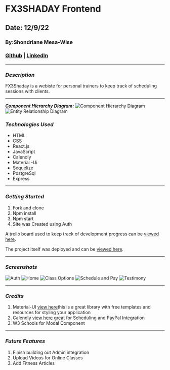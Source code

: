 # FX3SHADAY Frontend
## Date: 12/9/22
### By:Shondriane Mesa-Wise
### [Github](https://github.com/shondriane) | [LinkedIn](https://www.linkedin.com/in/shondriane-mesa-wise/)

***

### ***Description***
FX3Shaday is a webiste for personal trainers to keep track of scheduling sessions with clients.

***

**_Component Hierarchy Diagram:_**
![Component Hierarchy Diagram](./CHD.png)
![Entity Relationship Diagram](./ERD.png)

### ***Technologies Used***
* HTML
* CSS
* React.js
* JavaScript
* Calendly
* Material -Ui
* Sequelize
* PostgreSql
* Express




***

### ***Getting Started***
1. Fork and clone
2. Npm install
3. Npm start
4. Site was Created using Auth 

A trello board used to keep track of development progress can be [viewed here](https://trello.com/b/IzDMz1Dm/fx3).

The project itself was deployed and can be [viewed here](https://fx3shadayfitness.herokuapp.com/).

***

### ***Screenshots***
![Auth](./Auth.png)
![Home](./Home.png)
![Class Options](./ClassBooking.png)
![Schedule and Pay](./Scheduling.png)
![Testimony](./Testimonies.png)

***
### ***Credits***
1. Material-UI [view here](https://mui.com/material-ui/)this is a great library with free templates and resources for styling your application
2. Calendly [view here](https://calendly.com/) great for Scheduling and PayPal Integration
3. W3 Schools for Modal Component
***

### ***Future Features***
1. Finish building out Admin integration
2. Upload Videos for Online Classes
3. Add Fitness Articles
